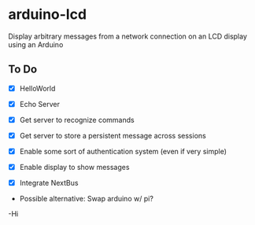 arduino-lcd
===========

Display arbitrary messages from a network connection on an LCD display using an Arduino


To Do
--------
- [x] HelloWorld
- [x] Echo Server
- [x] Get server to recognize commands
- [x] Get server to store a persistent message across sessions
- [x] Enable some sort of authentication system (even if very simple)

- [x] Enable display to show messages

- [x] Integrate NextBus


- Possible alternative: Swap arduino w/ pi?

-Hi

